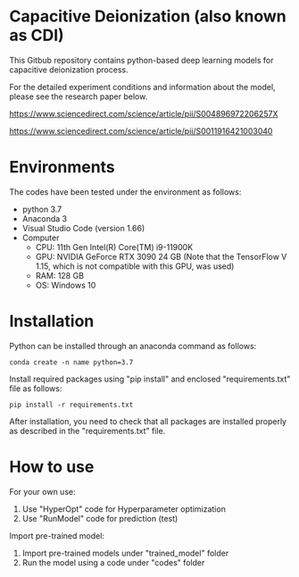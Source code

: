 # Capacitive Deionization (also known as CDI)
This Gitbub repository contains python-based deep learning models for capacitive deionization process.

For the detailed experiment conditions and information about the model, please see the research paper below.

https://www.sciencedirect.com/science/article/pii/S004896972206257X

https://www.sciencedirect.com/science/article/pii/S0011916421003040

# Environments
The codes have been tested under the environment as follows:
- python 3.7
- Anaconda 3
- Visual Studio Code (version 1.66)
- Computer
    * CPU: 11th Gen Intel(R) Core(TM) i9-11900K
    * GPU: NVIDIA GeForce RTX 3090 24 GB (Note that the TensorFlow V 1.15, which is not compatible with this GPU, was used)
    * RAM: 128 GB
    * OS: Windows 10

# Installation
Python can be installed through an anaconda command as follows:

```conda create -n name python=3.7```

Install required packages using "pip install" and enclosed "requirements.txt" file as follows:

```pip install -r requirements.txt```

After installation, you need to check that all packages are installed properly as described in the "requirements.txt" file.

# How to use
For your own use:
1. Use "HyperOpt" code for Hyperparameter optimization
2. Use "RunModel" code for prediction (test)

Import pre-trained model:
1. Import pre-trained models under "trained_model" folder
2. Run the model using a code under "codes" folder

